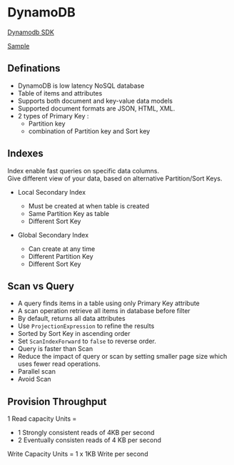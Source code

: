 # DynamoDB

[Dynamodb SDK](https://docs.aws.amazon.com/amazondynamodb/latest/APIReference/API_Operations_Amazon_DynamoDB.html)  

[Sample](https://github.com/aws-samples/aws-dynamodb-examples/tree/master/DynamoDB-SDK-Examples/node.js)  

## Definations  

+ DynamoDB is low latency NoSQL database
+ Table of items and attributes
+ Supports both document and key-value data models
+ Supported document formats are JSON, HTML, XML.
+ 2 types of Primary Key :
  + Partition key
  + combination of Partition key and Sort key

## Indexes

Index enable fast queries on specific data columns.  
Give different view of your data, based on alternative Partition/Sort Keys.  

+ Local Secondary Index
  + Must be created at when table is created
  + Same Partition Key as table
  + Different Sort Key

+ Global Secondary Index
  + Can create at any time
  + Different Partition Key
  + Different Sort Key

## Scan vs Query

+ A query finds items in a table using only Primary Key attribute
+ A scan operation retrieve all items in database before filter
+ By default, returns all data attributes
+ Use `ProjectionExpression` to refine the results
+ Sorted by Sort Key in ascending order
+ Set `ScanIndexForward` to `false` to reverse order.
+ Query is faster than Scan
+ Reduce the impact of query or scan by setting smaller page size which uses fewer read operations.
+ Parallel scan
+ Avoid Scan

## Provision Throughput

1 Read capacity Units =  

+ 1 Strongly consistent reads of 4KB per second
+ 2 Eventually consisten reads of 4 KB per second

Write Capacity Units = 1 x 1KB Write per second
